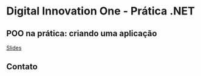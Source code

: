 # Digital Innovation One - Prática .NET

## POO na prática: criando uma aplicação

[Slides](dio-dotnet-poo-lab-1.pdf)

## Contato
